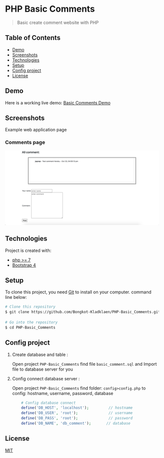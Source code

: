 # PHP Basic Comments
>Basic create comment website with PHP

## Table of Contents
  - [Demo](#demo)
  - [Screenshots](#screenshots)
  - [Technologies](#technologies)
  - [Setup](#setup)
  - [Config project](#config-project)
  - [License](#license)

## Demo
Here is a working live demo: [Basic Comments Demo](https://lit-waters-68511.herokuapp.com)
## Screenshots
Example web application page
### Comments page
![](screenshots/comment.png)


## Technologies
Project is created with:
- [php >= 7](https://www.php.net/)
- [Bootstrap 4](https://getbootstrap.com/)


## Setup
To clone this project, you need [Git](https://git-scm.com) to install on your computer. command line below:

```zsh
# Clone this repository
$ git clone https://github.com/Bongkot-Kladklaen/PHP-Basic_Comments.git

# Go into the repository
$ cd PHP-Basic_Comments
```
## Config project
1. Create database and table :

    Open project `PHP-Basic_Comments` find file `basic_comment.sql` and Import file to database server for you
2. Config connect database server : 

    Open project `PHP-Basic_Comments` find folder: `config>config.php` to config: hostname, username, password, database
 
    ```php
        # Config database connect
        define('DB_HOST', 'localhost');         // hostname
        define('DB_USER', 'root');              // username
        define('DB_PASS', 'root');              // password
        define('DB_NAME', 'db_comment');       // database
    ```

## License
[MIT](https://choosealicense.com/licenses/mit/)



